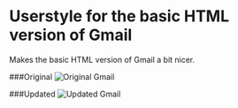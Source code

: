 # Userstyle for the basic HTML version of Gmail

Makes the basic HTML version of Gmail a bit nicer.

###Original
![Original Gmail](http://i.imgur.com/PNOOsAN.png)

###Updated
![Updated Gmail](http://i.imgur.com/m8dfQIw.png)